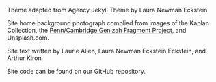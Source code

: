 Theme adapted from Agency Jekyll Theme by Laura Newman Eckstein

Site home background photograph complied from images of the Kaplan Collection, the [Penn/Cambridge Genizah Fragment Project](http://sceti.library.upenn.edu/genizah/index.cfm ), and Unsplash.com. 

Site text written by Laurie Allen, Laura Newman Eckstein Eckstein, and Arthur Kiron

Site code can be found on our GitHub repository.